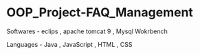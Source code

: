 # OOP_Project-FAQ_Management

Softwares - eclips , apache tomcat 9 , Mysql Wokrbench

Languages - Java , JavaScript , HTML , CSS
